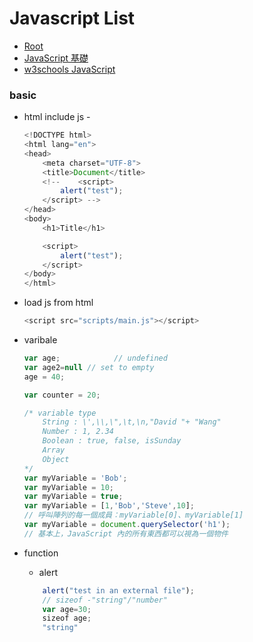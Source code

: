 # Javascript List

*   [Root](../README.md)
*   [JavaScript 基礎](https://developer.mozilla.org/zh-TW/docs/Learn/Getting_started_with_the_web/JavaScript_basics)
*   [w3schools JavaScript](https://www.w3schools.com/js/default.asp)




### basic
*	html include js - <script> ... </script>
	```javascript
	<!DOCTYPE html>
	<html lang="en">
	<head>
		<meta charset="UTF-8">
		<title>Document</title>
		<!-- 	<script>
			alert("test");
		</script> -->
	</head>
	<body>
		<h1>Title</h1>

		<script>
			alert("test");
		</script>
	</body>
	</html>
	```
*	load js from html
	```javascript
	<script src="scripts/main.js"></script>
	```
* varibale
	```javascript
	var age;			// undefined
	var age2=null // set to empty
	age = 40;

	var counter = 20;

	/* variable type
		String : \',\\,\",\t,\n,"David "+ "Wang"
		Number : 1, 2.34
		Boolean : true, false, isSunday
		Array
		Object
	*/
	var myVariable = 'Bob';
	var myVariable = 10;
	var myVariable = true;
	var myVariable = [1,'Bob','Steve',10];
	// 呼叫陣列的每一個成員：myVariable[0]、myVariable[1]
	var myVariable = document.querySelector('h1');
	// 基本上，JavaScript 內的所有東西都可以視為一個物件
	```

* function 
	* alert 
	```javascript
		alert("test in an external file");
		// sizeof -"string"/"number"
		var age=30;
		sizeof age;
		"string"
	```